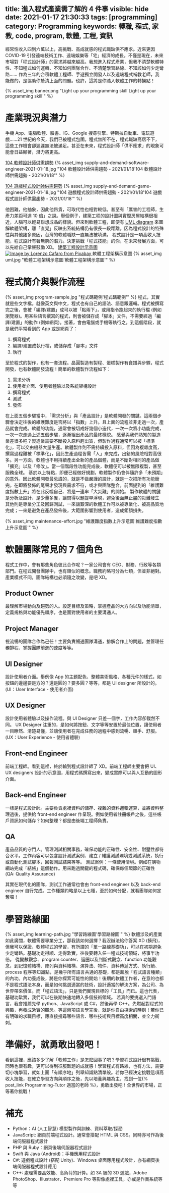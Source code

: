 title: 進入程式產業需了解的 4 件事
visible: hide
date: 2021-01-17 21:30:33
tags: [programming]
category: Programming
keywords: 轉職, 程式, 家教, code, program, 軟體, 工程, 資訊
---
經常性收入四到六萬以上，高挑戰、高成就感的程式職缺供不應求。近來更因 COVID-19 引發遠端技術工作、遠端娛樂等「宅」經濟的成長。不僅是現在，未來市場對「程式設計師」的需求將越來越高。我想進入程式產業，但我不清楚軟體特性、不知程式如何運轉、不知如何團隊合作、不清楚學習路線、不知該如何少走彎路……
作為三年的台積軟體工程師、手遊獨立開發人以及遠端程式補教老師，我能做的，是協助你釐清上面的問題。也許，這將是你踏入軟體工作的轉捩點！

{% asset_img banner.png "Light up your programming skill'Light up your programming skill'" %}

<!--more-->

# 產業現況與潛力
手機 App、電腦軟體、臉書、IG、Google 搜尋引擎、特斯拉自動車、電玩遊戲……21 世紀的今天，我們已被程式包圍。程式無所不在，程式職缺高居不下，這些工作機會卻遲遲無法被滿足。甚至在未來，程式設計師「供不應求」的現象可能會日益顯著，潛力將更高。

[104 軟體設計師供需趨勢](https://www.104.com.tw/jb/jobwiki/stage/2007001004/3)
{% asset_img supply-and-demand-software-engineer-2021-01-18.jpg "104 軟體設計師供需趨勢 - 2021/01/18'104 軟體設計師供需趨勢 - 2021/01/18'" %}

[104 遊戲程式設計師供需趨勢](https://www.104.com.tw/jb/jobwiki/stage/2007001008/3)
{% asset_img supply-and-demand-game-engineer-2021-01-18.jpg "104 遊戲程式設計師供需趨勢 - 2021/01/18'104 遊戲程式設計師供需趨勢 - 2021/01/18'" %}

他困難，他抽象，因此他昂貴，可取代性也相對較低。甚至有「厲害的工程師，生產力差距可達 10 倍」之說。舉個例子，建築工程的設計圖與實際房屋結構很相近，人腦可以輕易聯想成品的樣貌。但來到軟體工程，即便有 [UML diagram](https://en.wikipedia.org/wiki/Unified_Modeling_Language) 來圖解軟體架構，離「直覺」反映出系統結構仍有很長一段距離。因為程式設計的特殊性與其他諸多原因，台灣的軟體職缺一直無法被填滿。
程式設計是一項高收入技能，程式設計有著無窮的潛力。決定挑戰「程式技能」的你，在未來發展方面，可以先給自己掌聲鼓勵 XD。
<a href="https://pixabay.com/images/id-1857175/">
	建築工程設計示意圖
	<img src="https://cdn.pixabay.com/photo/2016/11/24/20/30/architecture-1857175_960_720.jpg" alt="Image by Lorenzo Cafaro from Pixabay">
</a>
軟體工程架構示意圖
{% asset_img uml.jpg "軟體工程架構示意圖'軟體工程架構示意圖'" %}

# 程式簡介與製作流程
{% asset_img program-sample.jpg "程式碼範例'程式碼範例'" %} 
程式，其實就是些文字檔。就像英文與中文，程式也有自己的語法、語意跟邏輯。程式被撰寫完之後，會被「編譯/建置」成可以被「點兩下」，或用指令跑起來的執行檔 (例如瀏覽器)。用某些語言撰寫的程式，則會被儲存成「腳本」文件，不需要經過「編譯/建置」的動作 (例如網頁)。接著，會由電腦或手機等執行之。到這個階段，就是我們平常看到的 App 或是網頁了：
1. 撰寫程式
2. 編譯/建置成執行檔，或儲存成「腳本」文件
3. 執行

至於程式的製作，也有一套流程。晶圓製造有製程、蛋糕製作有食譜與步驟，程式開發，也有軟體開發流程！簡單的軟體製作流程如下：
1. 需求分析
2. 使用者介面、使用者體驗以及系統架構設計
3. 撰寫程式
4. 測試
5. 發佈

在上面五個步驟當中，「需求分析」與「產品設計」是軟體開發的關鍵。這兩個步驟會決定往後的維護難度是否將以「指數」上升。且上面的流程並非走過一次，產品就會完成。軟體的功能，通常會被切成好幾個小迭代，一次一次將小功能完成，一次一次走過上述五個步驟，逐漸組出產品的最終樣貌。
感覺與我們熟知的製造業差很多吧？製造業需要不斷投入原料趕出貨，但製作過程通常可以被「標準化」，可以交由機器大量生產。軟體製作則不需持續投入原料，但因為複雜度高，撰寫過程難被「標準化」，因此生產過程皆需「人」來完成，出錯的風險相對高很多。另一方面，軟體也不用持續產出全新的產品個體，而是不斷對相同的產品做「擴充」以及「修改」。當一個階段性功能完成後，軟體便可以被無限複製，甚至服務全球。
基於以上特點，即便已經做好規劃，軟體製作仍會伴隨許多「未預期」的意外。因此軟體開發最忌諱的，就是不做嚴謹的設計，就是一次把所有功能衝完。在即將發佈的尾聲才發現與需求不符，或才與團隊整合，前面提到的「維護難度指數上升」將在此反噬自己、將是一連串「大災難」的開始。
製作軟體的關鍵是分析及設計、是少量多餐，讓問得以題提早浮現，避免後面無止盡的災難發生
其他則是專業分工及回歸測試，一來讓艱深的軟體工作可以被專業化、被高品質地完成；一來是避免在產品發佈後，大範圍影響到使用者，造成鉅額損失。

{% asset_img maintenance-effort.jpg "維護難度指數上升示意圖'維護難度指數上升示意圖'" %}

# 軟體團隊常見的 7 個角色
程式工作中，會有那些角色彼此合作呢？一家公司會有 CEO、財務、行政等各類部門。在程式開發團隊中，也有類似的概念。職務約略可分為七類，但並非絕對。產業模式不同，團隊結構也必須隨之改變，是吧 XD。

## Product Owner
最理解市場動向及趨勢的人。設定目標及策略，掌握產品的大方向以及功能清單，定義規格與功能優先順序，也是面對使用者的主要溝通人。

## Project Manager
視流暢的團隊合作為己任！主要負責暢通團隊溝通，排解合作上的問題，並管理任務排程、掌握團隊前進的速度等等。

## UI Designer
設計使用者介面。舉例像 App 的主題配色、整體美術風格、各種元件的樣式，如按鈕的邊邊要是方的？還是圓的？要多圓？等等，都是 UI designer 所設計的。
(UI：User Interface - 使用者介面)

## UX Designer
設計使用者體驗以及操作流程。與 UI Designer 只差一個字，工作內容卻截然不同。 UX Designer 注重的，是如何將按鈕、文字等等安置於最佳位置，讓使用者一目瞭然、清楚易懂，並讓使用者在完成任務的過程中感到流暢、順手、舒服。
(UX：User Experience - 使用者體驗)

## Front-end Engineer
前端工程師。看到這裡，終於輪到程式設計師了 XD。前端工程師主要會把 UI、UX designers 設計的示意圖，用程式碼撰寫出來，變成實際可以與人互動的圖形介面。

## Back-end Engineer
一樣是程式設計師。主要負責處裡資料的儲存、複雜的資料邏輯運算，並將資料整理過後，提供給 front-end engineer 作呈現。例如使用者註冊帳戶之後，這些帳戶資訊如何儲存？如何整理？都是由後端工程師負責。

## QA
產品品質的守門人。管理測試相關事務，確保功能的正確性、安全性、耐壓性都符合水平。工作內容可以包含設計測試案例、建立 / 維護測試環境或測試系統，執行或自動化測試腳本，回報測試結果等等。
測試案例：一條使用情境。例如在購物網站完成「結帳」這個動作。用來跑過關鍵的程式碼，確保每個環節的正確性
(QA: Quality Assurance)

其實在現代化的團隊，測試工作通常也會由 front-end engineer 以及 back-end engineer 自行完成。工作種類約略是以上七種，至於如何分配，就看團隊如何定奪囉！

# 學習路線圖
{% asset_img learning-path.jpg "學習路線圖'學習路線圖'" %} 
軟體涉及的產業如此廣闊，軟體需要專業分工，那我該如何選擇？我沒辦法給你答案 XD (揍飛)，但我可以保證，軟體程式的學習，有所謂的「單一路線基礎功」，可以在初期避免少走彎路。基礎功走得順、走得紮實，往後要轉入任一程式技術領域，將事半功倍。	從變數觀念、program counter、迴圈以及判斷式觀念、function 功能觀念，到記憶體結構、陣列與資料結構、演算法、物件、資料傳遞方式、執行續、process 程序等知識點，是幾乎所有語言共通的基礎，都是超脫「程式語言種類」的內功。內功養成後，將是你探索可能性的開始！後期的軟體工作者，在意的也都不是程式語法本身，而是如何挑選適當的技術，設計適當的解決方案，為公司、為世界帶來價值。而「程式語法」，只是我們實現目標的「工具」而已。這也代表，基礎功紮實，我們可以在後期快速地轉入多個技術領域。
若真的要挑選入門語言，我會推薦先學 python、JavaScript 或 C#，然後再學 C++。先燃起對程式的興趣，再養成紮實的觀念。等這兩項語言學完後，就是你自由探索的時刻！若你已有明確的求職目標，應直接搜尋哪些語言、哪些技術與目標高度相關，並全力衝刺。

# 準備好，就勇敢出發吧！
看到這裡，應該多少了解「軟體工作」是怎麼回事了吧？學習程式設計很有挑戰，同時也很有趣，更可以得到征服難題的成就感！學習程式有路線，也有方法，需要切小塊學習，就如上面「有順序地」列舉知識點清單般。若你已經決定挑戰這項高收入技能，在確立學習方向與順序之後，先以培養興趣為主，找到一位{% post_link Programming-Tutor 適當的老師 %}，勇敢出發吧！全世界的市場，正等著你挑戰！

# 補充
- Python：AI (人工智慧) 模型製作與訓練、資料萃取/探勘
- JavaScript: 網頁前端程式設計。通常會搭配 HTML 與 CSS。同時亦可作為後端伺服器程式設計
- PHP 與 Ruby：網頁後端伺服器程式設計
- Swift 與 Java (Android)：手機應用程式設計
- C#: 遊戲程式設計 (搭配 Unity)、Windows 桌面應用程式設計，亦有網頁後端伺服器程式設計應用
- C++: 處理需要高效能、高負荷的計算。如 3A 級的 3D 遊戲，Adobe PhotoShop、Illustrator、Premiere Pro 等影像處裡工具，亦或是作業系統等等